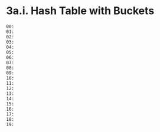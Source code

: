 3a.i. Hash Table with Buckets
=============================

    00: 
    01: 
    02: 
    03: 
    04: 
    05: 
    06: 
    07: 
    08: 
    09: 
    10: 
    11: 
    12: 
    13: 
    14: 
    15: 
    16: 
    17: 
    18: 
    19: 
